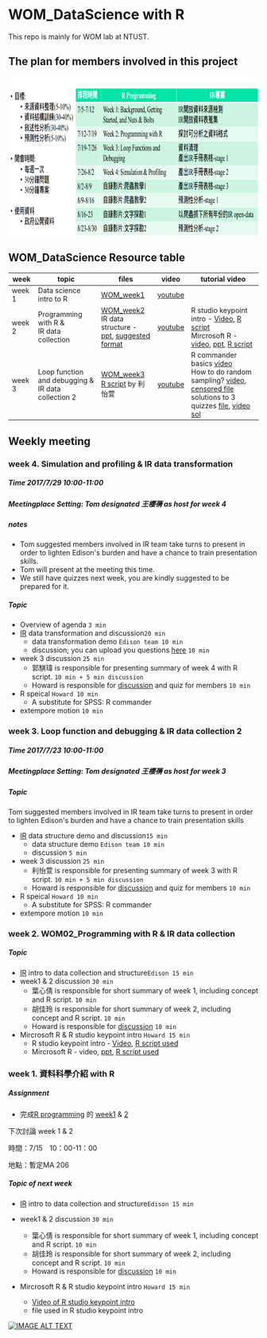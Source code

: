 # WOM_DataScience with R
This repo is mainly for WOM lab at NTUST.

## The plan for members involved in this project
<p align="center"><img width="100%"; height="320" src="planpic/plan.png" /></p>

## WOM_DataScience Resource table
 week | topic | files | video | tutorial video 
------------------------------------------------------- | - | --- | ----------- | --- 
week 1 | Data science intro to R | [WOM_week1](https://github.com/HowardNTUST/WOM_DataScience-with-R/tree/master/WOM_week1) | [youtube](http://www.youtube.com/watch?v=tqWjd14YkAc) 
week 2 | Programming with R & <br /> IR data collection | [WOM_week2](https://github.com/HowardNTUST/WOM_DataScience-with-R/tree/master/WOM_week2) <br /> IR data structure - <br /> [ppt](https://github.com/HowardNTUST/WOM_DataScience-with-R/blob/master/WOM_week2/MDS%E5%8F%A3%E7%A2%9102-IR%20intro.pptx), [suggested format](https://github.com/HowardNTUST/WOM_DataScience-with-R/blob/master/WOM_week2/2017%E6%8B%9B%E7%94%9F%E7%AD%96%E7%95%A5%E8%A6%8F%E5%8A%83%E8%B3%87%E6%96%99%E6%90%9C%E9%9B%86.zip) | [youtube](https://youtu.be/xz0TpuJOers) | R studio keypoint intro - [Video](https://www.youtube.com/watch?v=hZwjClay-ww&t=1276s&list=PLRwlRpYDDfLBAnMVOYm1h7r_s_Bk4wJPq&index=3), [R script](https://github.com/HowardNTUST/WOM_DataScience-with-R/blob/master/WOM_week2/MDS%E5%8F%A3%E7%A2%9102-R%20studio%20keypoint%20intro_%E7%B6%B2%E8%B7%AF%E7%88%AC%E8%9F%B2_%E5%85%A8%E5%AE%B6.R) <br /> Mircrosoft R - [video](https://www.youtube.com/watch?v=xz0TpuJOers#t=39m7s), [ppt](https://github.com/HowardNTUST/WOM_DataScience-with-R/blob/master/WOM_week2/MDS%E5%8F%A3%E7%A2%9102-Microsoft%20R_v1.0.pptx), [R script](https://github.com/HowardNTUST/WOM_DataScience-with-R/blob/master/WOM_week2/MDS%E5%8F%A3%E7%A2%9102-R_Microsoft%20R.R) 
week 3 | Loop function and debugging & <br /> IR data collection 2 | [WOM_week3](https://github.com/HowardNTUST/WOM_DataScience-with-R/tree/master/WOM_week3)<br /> [R script](https://github.com/HowardNTUST/WOM_DataScience-with-R/blob/master/WOM_week3/WOM03_week3%20R%20script.R) by 利怡萱| [youtube](https://youtu.be/RCveSoImZfo) | R commander basics [video](https://www.youtube.com/watch?v=RCveSoImZfo&feature#t=23m15s) <br /> How to do random sampling? [video](https://www.youtube.com/watch?v=RCveSoImZfo&feature#t=37m48s), [censored file](https://github.com/HowardNTUST/WOM_DataScience-with-R/blob/master/WOM_week3/Book2.csv)<br /> solutions to 3 quizzes [file](https://github.com/HowardNTUST/WOM_DataScience-with-R/blob/master/WOM_week3/WOM03_quizzes.R), [video sol](https://www.youtube.com/watch?v=RCveSoImZfo&feature#t=40m37s)

## Weekly meeting

### week 4. Simulation and profiling & IR data transformation
##### Time 2017/7/29 10:00-11:00
##### Meetingplace Setting: Tom designated 王櫻蒨 as host for week 4
##### notes
- Tom suggested members involved in IR team take turns to present in order to lighten Edison's burden and have a chance to train  presentation skills.
- Tom will present at the meeting this time.
- We still have quizzes next week, you are kindly suggested to be prepared for it.
##### Topic
 - Overview of agenda ```3 min```
 - [IR](https://en.wikipedia.org/wiki/Institutional_research) data transformation and discussion```20 min```
   - data transformation demo ```Edison team 10 min```
   - discussion; you can upload you questions [here](https://github.com/HowardNTUST/WOM_DataScience-with-R/issues/1) ```10 min```
 - week 3 discussion ```25 min```
   - 郭騏瑋 is responsible for presenting summary of week 4 with R script. ```10 min + 5 min discussion```
   - Howard is responsible for [discussion](https://github.com/HowardNTUST/WOM_DataScience-with-R/issues/1) and quiz for members ```10 min```
 - R speical ```Howard 10 min```
   - A substitute for SPSS: R commander
 - extempore motion ```10 min```

### week 3. Loop function and debugging & IR data collection 2
##### Time 2017/7/23 10:00-11:00
##### Meetingplace Setting: Tom designated 王櫻蒨 as host for week 3
##### Topic
Tom suggested members involved in IR team take turns to present in order to lighten Edison's burden and have a chance to train  presentation skills
 
 - [IR](https://en.wikipedia.org/wiki/Institutional_research) data structure demo and discussion```15 min```
   - data structure demo ```Edison team 10 min```
   - discussion ```5 min```
 - week 3 discussion ```25 min```
   - 利怡萱 is responsible for presenting summary of week 3 with R script. ```10 min + 5 min discussion```
   - Howard is responsible for [discussion](https://github.com/HowardNTUST/WOM_DataScience-with-R/issues/1) and quiz for members ```10 min```
 - R speical ```Howard 10 min```
   - A substitute for SPSS: R commander
 - extempore motion ```10 min```

### week 2. WOM02_Programming with R & IR data collection 
##### Topic
 - [IR](https://en.wikipedia.org/wiki/Institutional_research) intro to data collection and structure```Edison 15 min```
 - week1 & 2 discussion ```30 min```
   - 葉心倩 is responsible for short summary of week 1, including concept and R script. ```10 min```
   - 胡佳玲 is responsible for short summary of week 2, including concept and R script. ```10 min```
   - Howard is responsible for [discussion](https://github.com/HowardNTUST/WOM_DataScience-with-R/issues/1) ```10 min```
    
  - Mircrosoft R & R studio keypoint intro ```Howard 15 min```
    - R studio keypoint intro - [Video](https://www.youtube.com/watch?v=hZwjClay-ww&t=1276s&list=PLRwlRpYDDfLBAnMVOYm1h7r_s_Bk4wJPq&index=3), [R script used](https://github.com/HowardNTUST/WOM_DataScience-with-R/blob/master/WOM_week2/MDS%E5%8F%A3%E7%A2%9102-R%20studio%20keypoint%20intro_%E7%B6%B2%E8%B7%AF%E7%88%AC%E8%9F%B2_%E5%85%A8%E5%AE%B6.R)
    - Mircrosoft R - video, [ppt](https://github.com/HowardNTUST/WOM_DataScience-with-R/blob/master/WOM_week2/MDS%E5%8F%A3%E7%A2%9102-Microsoft%20R_v1.0.pptx), [R script used](https://github.com/HowardNTUST/WOM_DataScience-with-R/blob/master/WOM_week2/MDS%E5%8F%A3%E7%A2%9102-R_Microsoft%20R.R)

### week 1. 資料科學介紹 with R

##### Assignment
 - 完成[R programming](https://www.coursera.org/learn/r-programming/home/welcome) 的 [week1](https://www.coursera.org/learn/r-programming/home/week/1) & [2](https://www.coursera.org/learn/r-programming/home/week/2)

下次討論 week 1 & 2

時間：7/15　10：00-11：00

地點：暫定MA 206

##### Topic of next week
 - [IR](https://en.wikipedia.org/wiki/Institutional_research) intro to data collection and structure```Edison 15 min```
 - week1 & 2 discussion ```30 min```
   - 葉心倩 is responsible for short summary of week 1, including concept and R script. ```10 min```
   - 胡佳玲 is responsible for short summary of week 2, including concept and R script. ```10 min```
   - Howard is responsible for [discussion](https://github.com/HowardNTUST/WOM_DataScience-with-R/issues/1) ```10 min```

 - Mircrosoft R & R studio keypoint intro ```Howard 15 min```
   - [Video of R studio keypoint intro](https://www.youtube.com/watch?v=hZwjClay-ww&t=1276s&list=PLRwlRpYDDfLBAnMVOYm1h7r_s_Bk4wJPq&index=3)
   - file used in R studio keypoint intro
 

[![IMAGE ALT TEXT](http://img.youtube.com/vi/tqWjd14YkAc/0.jpg)](http://www.youtube.com/watch?v=tqWjd14YkAc "youtube video")
 
